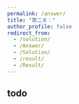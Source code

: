 ```yaml
---
permalink: /answer/
title: "第二关："
author_profile: false
redirect_from: 
  - /solution/
  - /Answer/
  - /Solution/
  - /result/
  - /Result/
---
```


## todo